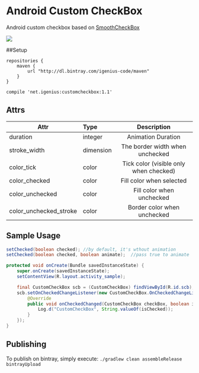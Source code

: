 # Android Custom CheckBox
Android custom checkbox based on [SmoothCheckBox](https://github.com/andyxialm/SmoothCheckBox)

![](https://github.com/iGenius-Srl/android-custom-checkbox/blob/master/assets/smoothcb.gif?raw=true)

##Setup
```
repositories {
    maven {
        url "http://dl.bintray.com/igenius-code/maven"
    }
}

compile 'net.igenius:customcheckbox:1.1'
```

## Attrs
|Attr|Type|Description|
|---|:---|:---:|
|duration|integer|Animation Duration|
|stroke_width|dimension|The border width when unchecked|
|color_tick|color|Tick color (visible only when checked)|
|color_checked|color|Fill color when selected|
|color_unchecked|color|Fill color when unchecked|
|color_unchecked_stroke|color|Border color when unchecked|

## Sample Usage
```java
setChecked(boolean checked); //by default, it's wthout animation
setChecked(boolean checked, boolean animate);  //pass true to animate
```

```java
protected void onCreate(Bundle savedInstanceState) {
    super.onCreate(savedInstanceState);
    setContentView(R.layout.activity_sample);

    final CustomCheckBox scb = (CustomCheckBox) findViewById(R.id.scb);
    scb.setOnCheckedChangeListener(new CustomCheckBox.OnCheckedChangeListener() {
        @Override
        public void onCheckedChanged(CustomCheckBox checkBox, boolean isChecked) {
            Log.d("CustomCheckBox", String.valueOf(isChecked));
        }
    });
}
```

## Publishing
To publish on bintray, simply execute: `./gradlew clean assembleRelease bintrayUpload`

